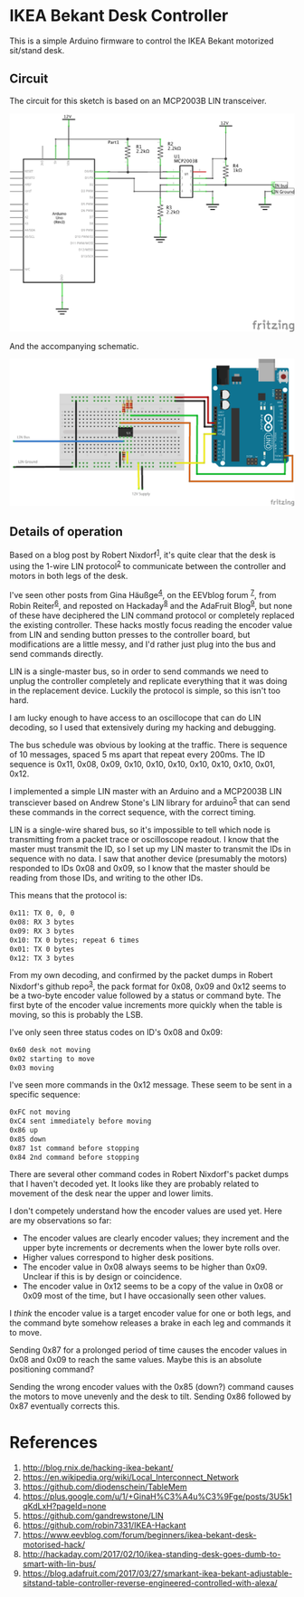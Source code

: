 # IKEA Bekant Desk Controller

This is a simple Arduino firmware to control the IKEA Bekant motorized sit/stand desk.

## Circuit

The circuit for this sketch is based on an MCP2003B LIN transceiver.

![Schematic](Bekant_schem.png)

And the accompanying schematic.

![Breadboard](Bekant_bb.png)

## Details of operation

Based on a blog post by Robert Nixdorf<sup>[1](#1)</sup>, it's quite clear that the desk is using the 1-wire LIN protocol<sup>[2](#2)</sup> to communicate between the controller and motors in both legs of the desk.

I've seen other posts from Gina Häußge<sup>[4](#4)</sup>, on the EEVblog forum <sup>[7](#7)</sup>, from Robin Reiter<sup>[6](#6)</sup>, and reposted on Hackaday<sup>[8](#8)</sup> and the AdaFruit Blog<sup>[9](#9)</sup>, but none of these have deciphered the LIN command protocol or completely replaced the existing controller. These hacks mostly focus reading the encoder value from LIN and sending button presses to the controller board, but modifications are a little messy, and I'd rather just plug into the bus and send commands directly.

LIN is a single-master bus, so in order to send commands we need to unplug the controller completely and replicate everything that it was doing in the replacement device. Luckily the protocol is simple, so this isn't too hard.

I am lucky enough to have access to an oscillocope that can do LIN decoding, so I used that extensively during my hacking and debugging.

The bus schedule was obvious by looking at the traffic. There is sequence of 10 messages, spaced 5 ms apart that repeat every 200ms. The ID sequence is 0x11, 0x08, 0x09, 0x10, 0x10, 0x10, 0x10, 0x10, 0x10, 0x01, 0x12.

I implemented a simple LIN master with an Arduino and a MCP2003B LIN transciever based on Andrew Stone's LIN library for arduino<sup>[5](#5)</sup> that can send these commands in the correct sequence, with the correct timing.

LIN is a single-wire shared bus, so it's impossible to tell which node is transmitting from a packet trace or oscilloscope readout. I know that the master must transmit the ID, so I set up my LIN master to transmit the IDs in sequence with no data. I saw that another device (presumably the motors) responded to IDs 0x08 and 0x09, so I know that the master should be reading from those IDs, and writing to the other IDs.

This means that the protocol is:

```
0x11: TX 0, 0, 0
0x08: RX 3 bytes
0x09: RX 3 bytes
0x10: TX 0 bytes; repeat 6 times
0x01: TX 0 bytes
0x12: TX 3 bytes
```

From my own decoding, and confirmed by the packet dumps in Robert Nixdorf's github repo<sup>[3](#3)</sup>, the pack format for 0x08, 0x09 and 0x12 seems to be a two-byte encoder value followed by a status or command byte. The first byte of the encoder value increments more quickly when the table is moving, so this is probably the LSB.

I've only seen three status codes on ID's 0x08 and 0x09:
```
0x60 desk not moving
0x02 starting to move
0x03 moving
```

I've seen more commands in the 0x12 message. These seem to be sent in a specific sequence:
```
0xFC not moving
0xC4 sent immediately before moving
0x86 up
0x85 down
0x87 1st command before stopping
0x84 2nd command before stopping
```

There are several other command codes in Robert Nixdorf's packet dumps that I haven't decoded yet. It looks like they are probably related to movement of the desk near the upper and lower limits.

I don't competely understand how the encoder values are used yet. Here are my observations so far:
 * The encoder values are clearly encoder values; they increment and the upper byte increments or decrements when the lower byte rolls over.
 * Higher values correspond to higher desk positions.
 * The encoder value in 0x08 always seems to be higher than 0x09. Unclear if this is by design or coincidence.
 * The encoder value in 0x12 seems to be a copy of the value in 0x08 or 0x09 most of the time, but I have occasionally seen other values.

I _think_ the encoder value is a target encoder value for one or both legs, and the command byte somehow releases a brake in each leg and commands it to move.

Sending 0x87 for a prolonged period of time causes the encoder values in 0x08 and 0x09 to reach the same values. Maybe this is an absolute positioning command?

Sending the wrong encoder values with the 0x85 (down?) command causes the motors to move unevenly and the desk to tilt. Sending 0x86 followed by 0x87 eventually corrects this.

# References
 1. <a name="1">http://blog.rnix.de/hacking-ikea-bekant/</a>
 2. <a name="2">https://en.wikipedia.org/wiki/Local_Interconnect_Network</a>
 3. <a name="3">https://github.com/diodenschein/TableMem</a>
 4. <a name="4">https://plus.google.com/u/1/+GinaH%C3%A4u%C3%9Fge/posts/3U5k1qKdLxH?pageId=none</a>
 5. <a name="5">https://github.com/gandrewstone/LIN</a>
 6. <a name="6">https://github.com/robin7331/IKEA-Hackant</a>
 7. <a name="7">https://www.eevblog.com/forum/beginners/ikea-bekant-desk-motorised-hack/</a>
 8. <a name="8">http://hackaday.com/2017/02/10/ikea-standing-desk-goes-dumb-to-smart-with-lin-bus/</a>
 9. <a name="9">https://blog.adafruit.com/2017/03/27/smarkant-ikea-bekant-adjustable-sitstand-table-controller-reverse-engineered-controlled-with-alexa/</a>
